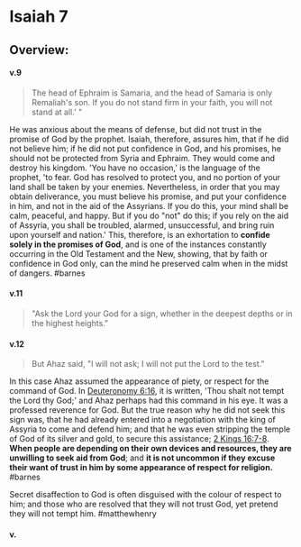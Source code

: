 # Isaiah 7

## Overview:



#### v.9
>The head of Ephraim is Samaria, and the head of Samaria is only Remaliah's son. If you do not stand firm in your faith, you will not stand at all.' "

He was anxious about the means of defense, but did not trust in the promise of God by the prophet. Isaiah, therefore, assures him, that if he did not believe him; if he did not put confidence in God, and his promises, he should not be protected from Syria and Ephraim. They would come and destroy his kingdom. 'You have no occasion,' is the language of the prophet, 'to fear. God has resolved to protect you, and no portion of your land shall be taken by your enemies. Nevertheless, in order that you may obtain deliverance, you must believe his promise, and put your confidence in him, and not in the aid of the Assyrians. If you do this, your mind shall be calm, peaceful, and happy. But if you do "not" do this; if you rely on the aid of Assyria, you shall be troubled, alarmed, unsuccessful, and bring ruin upon yourself and nation.' This, therefore, is an exhortation to **confide solely in the promises of God**, and is one of the instances constantly occurring in the Old Testament and the New, showing, that by faith or confidence in God only, can the mind he preserved calm when in the midst of dangers.
#barnes 

#### v.11
>"Ask the Lord your God for a sign, whether in the deepest depths or in the highest heights."

#### v.12
>But Ahaz said, "I will not ask; I will not put the Lord to the test."

In this case Ahaz assumed the appearance of piety, or respect for the command of God. In [Deuteronomy 6:16](Deut6#v.16), it is written, 'Thou shalt not tempt the Lord thy God;' and Ahaz perhaps had this command in his eye. It was a professed reverence for God. But the true reason why he did not seek this sign was, that he had already entered into a negotiation with the king of Assyria to come and defend him; and that he was even stripping the temple of God of its silver and gold, to secure this assistance; [2 Kings 16:7-8](http://biblehub.com/2_kings/16-7.htm). **When people are depending on their own devices and resources, they are unwilling to seek aid from God**; and **it is not uncommon if they excuse their want of trust in him by some appearance of respect for religion.**
#barnes 

Secret disaffection to God is often disguised with the colour of respect to him; and those who are resolved that they will not trust God, yet pretend they will not tempt him.
#matthewhenry 

#### v.
>

